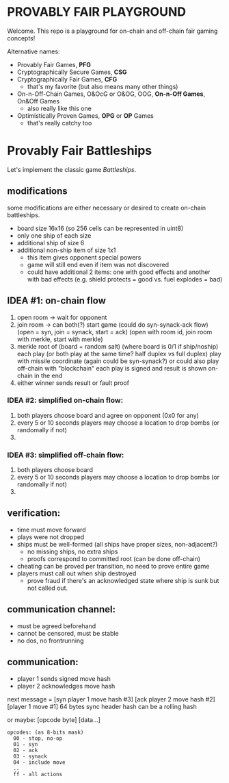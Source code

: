 # **PROVABLY FAIR PLAYGROUND**

Welcome. This repo is a playground for on-chain and off-chain fair gaming concepts!

Alternative names:

- Provably Fair Games, **PFG**
- Cryptographically Secure Games, **CSG**
- Cryptographically Fair Games, **CFG**
  - that's my favorite (but also means many other things)
- On-n-Off-Chain Games, O&OcG or O&OG, OOG, **On-n-Off Games**, On&Off Games
  - also really like this one
- Optimistically Proven Games, **OPG** or **OP** Games
  - that's really catchy too


# Provably Fair Battleships

Let's implement the classic game *Battleships*.

## modifications

some modifications are either necessary or desired to create on-chain battleships.

- board size 16x16 (so 256 cells can be represented in uint8)
- only one ship of each size
- additional ship of size 6
- additional non-ship item of size 1x1
  - this item gives opponent special powers
  - game will still end even if item was not discovered
  - could have additional 2 items: one with good effects and another with bad effects (e.g. shield protects = good vs. fuel explodes = bad)


## IDEA #1: on-chain flow

1. open room -> wait for opponent
2. join room -> can both(?) start game
  (could do syn-synack-ack flow)
  (open = syn, join = synack, start = ack)
  (open with room id, join room with merkle, start with merkle)
3. merkle root of (board + random salt) (where board is 0/1 if ship/noship)
each play (or both play at the same time? half duplex vs full duplex)
  play with missile coordinate
  (again could be syn-synack?)
or could also play off-chain with "blockchain"
  each play is signed and result is shown on-chain in the end
4. either winner sends result or fault proof


### IDEA #2: simplified on-chain flow:

1. both players choose board and agree on opponent (0x0 for any)
2. every 5 or 10 seconds players may choose a location to drop bombs (or randomally if not)
3. 

### IDEA #3: simplified off-chain flow:

1. both players choose board
2. every 5 or 10 seconds players may choose a location to drop bombs (or randomally if not)
3. 

## verification:

- time must move forward
- plays were not dropped
- ships must be well-formed (all ships have proper sizes, non-adjacent?)
  - no missing ships, no extra ships
  - proofs correspond to committed root (can be done off-chain)
- cheating can be proved per transition, no need to prove entire game
- players must call out when ship destroyed
  - prove fraud if there's an acknowledged state where ship is sunk but not called out.

## communication channel:

- must be agreed beforehand
- cannot be censored, must be stable
- no dos, no frontrunning

## communication:

- player 1 sends signed move hash
- player 2 acknowledges move hash

next message = [syn player 1 move hash #3] [ack player 2 move hash #2] [player 1 move #1]
64 bytes sync header
hash can be a rolling hash

or maybe:
[opcode byte] [data...]

    opcodes: (as 8-bits mask)
      00 - stop, no-op
      01 - syn
      02 - ack
      03 - synack
      04 - include move
      ..
      ff - all actions

